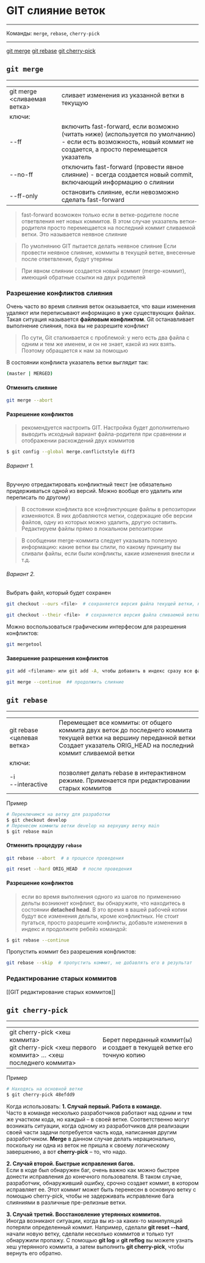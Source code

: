 
# GIT слияние веток
***
Команды: `merge`, `rebase`, `cherry-pick`
***
[git merge](#git%20merge)
[git rebase](#git%20rebase)
[git cherry-pick](#git%20cherry-pick)

## `git merge`
***


| | |
|-|-|
|git merge <сливаемая ветка>|сливает изменения из указанной ветки в текущую|
|ключи:||
|--ff|включить fast-forward, если возможно (читать ниже) (используется по умолчанию) - если есть возможность, новый коммит не создается, а просто перемещается указатель|
|--no-ff|отключить fast-forward (провести явное слияние) - всегда создается новый commit, включающий информацию о слиянии|
|--ff-only|остановить слияние, если невозможно сделать fast-forward|

>fast-forward возможен только если в ветке-родителе после ответвления нет новых коммитов. В этом случае указатель ветки-родителя просто перемещается на последний коммит сливаемой ветки. Это называется неявное слияние

>По умолнянию GIT пытается делать неявное слияние
>Если провести неявное слияние, коммиты в текущей ветке, внесенные после ответвления, будут утеряны

>При явном слиянии создается новый коммит (merge-коммит), имеющий обратные ссылки на двух родителей

### Разрешение конфликтов слияния

Очень часто во время слияния веток оказывается, что ваши изменения удаляют или переписывают информацию в уже существующих файлах. Такая ситуация называется **файловым конфликтом**. Git останавливает выполнение слияния, пока вы не разрешите конфликт

>По сути, Git сталкивается с проблемой: у него есть два файла с одним и тем же именем, и он не знает, какой из них взять. Поэтому обращается к нам за помощью

В состоянии конфликта указатель ветки выглядит так:
```bash
(master | MERGED)
```

#### Отменить слияние

```bash
git merge --abort
```

#### Разрешение конфликтов

>рекомендуется настроить GIT. Настройка будет дополнительно выводить исходный вариант файла-родителя при сравнении и отображении расхождений двух коммитов

```bash
$ git config --global merge.conflictstyle diff3
```


###### Вариант 1. 
Вручную отредактировать конфликтный текст (не обязательно придерживаться одной из версий. Можно вообще его удалить или переписать по другому)

>В состоянии конфликта все конфликтующие файлы в репозитории изменяются. В них добавляются метки, содержащие обе версии файлов, одну из которых можно удалить, другую оставить. Редактируем файлы прямо в локальном репозитории

>В сообщении merge-коммита следует указывать полезную информацию: какие ветки вы слили, по какому принципу вы сливали файлы, если были конфликты, какие изменения внесли и т.д.

###### Вариант 2.
Выбрать файл, который будет сохранен
```bash
git checkout --ours <file>  # сохраняется версия файла текущей ветки, на которой находится указатель HEAD (целевой ветки)

git checkout --their <file>  # сохраняется версия файла сливаемой ветки
```

Можно воспользоваться графическим интерфесом для разрешения конфликтов:

```bash
git mergetool
```

#### Завершение разрешения конфликтов

```bash
git add <filename> или git add -A, чтобы добавить в индекс сразу все файлы, конфликты которых разрешены. После этого следует сообщить Git, что мы можем продолжить слияние

git merge --continue  ## продолжить слияние
```


## `git rebase`
***


| | |
|-|-|
|git rebase <целевая ветка>|Перемещает все коммиты: от общего коммита двух веток до последнего коммита текущей ветки на вершину переданной ветки<br>Создает указатель ORIG_HEAD на последний коммит сливаемой ветки|
|ключи:||
|-i<br>--interactive|позволяет делать rebase в интерактивном режиме. Применается при редактировании старых коммитов|

Пример
```bash
# Переключимся на ветку для разработки  
$ git checkout develop  
# Перенесем коммиты ветки develop на верхушку ветку main  
$ git rebase main
```


#### Отменить процедуру `rebase`

```bash
git rebase --abort  # в процессе проведения

git reset --hard ORIG_HEAD  # после проведения
```

#### Разрешение конфликтов

>если во время выполнения одного из шагов по применению дельты возникнет конфликт, вы обнаружите, что находитесь в состоянии **detached head**. В это время в вашей рабочей копии будут все изменения дельты, кроме конфликтных. Не стоит пугаться, просто разрешите конфликты, добавьте изменения в индекс и продолжите ребейз командой:  

```bash
$ git rebase --continue
```

Пропустить коммит без разрешения конфликтов:

```bash
git rebase --skip  # пропустить коммит, не добавлять его в результат
```

### Редактирование старых коммитов

[[GIT редактирование старых коммитов]]


## `git cherry-pick`
***

| | |
|-|-|
|git cherry-pick <хеш коммита><br>git cherry-pick <хеш первого коммита> … <хеш последнего коммита>|Берет переданный коммит(ы) и создает в текущей ветке его точную копию|

Пример

```bash
# Находясь на основной ветке  
$ git cherry-pick 48efdd9
```

Когда использовать:
**1. Случай первый. Работа в команде.**  
Часто в команде несколько разработчиков работают над одним и тем же участком кода, но каждый – в своей ветке. Соответственно могут возникать ситуации, когда одному из разработчиков для реализации своей части задачи потребуется часть кода, написанная другим разработчиком. **Merge** в данном случае делать нерационально, поскольку ни одна из веток не пришла к своему логическому завершению, а вот **cherry-pick** – то, что надо.  
  
**2. Случай второй. Быстрые исправления багов.**  
Если в коде был обнаружен баг, очень важно как можно быстрее донести исправления до конечного пользователя. В таком случае, разработчик, обнаруживший ошибку, срочно создает коммит, в котором исправляет ее. Этот коммит может быть перенесен в основную ветку с помощью cherry-pick, чтобы не задерживать исправление бага слияниями в различные пре-релизные ветки.  
  
**3. Случай третий. Восстановление утерянных коммитов.**  
Иногда возникают ситуации, когда вы из-за каких-то манипуляций потеряли определенный коммит. Например, сделали **git reset --hard**, начали новую ветку, сделали несколько коммитов и только тут обнаружили пропажу. С помощью **git log** и **git reflog** вы можете узнать хеш утерянного коммита, а затем выполнить **git cherry-pick**, чтобы вернуть его обратно.
